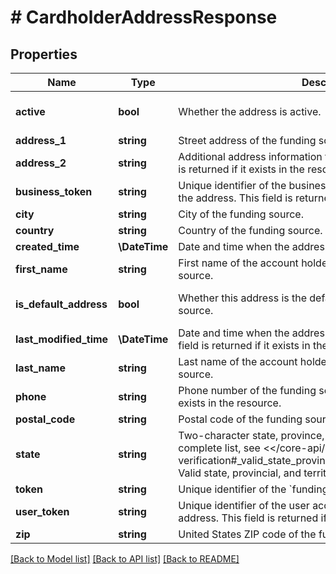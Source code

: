 # # CardholderAddressResponse

## Properties

Name | Type | Description | Notes
------------ | ------------- | ------------- | -------------
**active** | **bool** | Whether the address is active. | [optional] [default to false]
**address_1** | **string** | Street address of the funding source. |
**address_2** | **string** | Additional address information for the funding source.  This field is returned if it exists in the resource. | [optional]
**business_token** | **string** | Unique identifier of the business account holder associated with the address.  This field is returned if it exists in the resource. | [optional]
**city** | **string** | City of the funding source. |
**country** | **string** | Country of the funding source. |
**created_time** | **\DateTime** | Date and time when the address was created, in UTC. |
**first_name** | **string** | First name of the account holder associated with the funding source. |
**is_default_address** | **bool** | Whether this address is the default address used by the funding source. | [optional] [default to false]
**last_modified_time** | **\DateTime** | Date and time when the address was last modified, in UTC.  This field is returned if it exists in the resource. |
**last_name** | **string** | Last name of the account holder associated with the funding source. |
**phone** | **string** | Phone number of the funding source.  This field is returned if it exists in the resource. | [optional]
**postal_code** | **string** | Postal code of the funding source. |
**state** | **string** | Two-character state, province, or territorial abbreviation.  For the complete list, see &lt;&lt;/core-api/kyc-verification#_valid_state_provincial_and_territorial_abbreviations, Valid state, provincial, and territorial abbreviations&gt;&gt;. |
**token** | **string** | Unique identifier of the &#x60;funding_source_address&#x60; object. |
**user_token** | **string** | Unique identifier of the user account holder associated with the address.  This field is returned if it exists in the resource. | [optional]
**zip** | **string** | United States ZIP code of the funding source. |

[[Back to Model list]](../../README.md#models) [[Back to API list]](../../README.md#endpoints) [[Back to README]](../../README.md)
